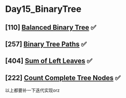 # Day15_BinaryTree

## [110] [Balanced Binary Tree](https://leetcode.com/problems/balanced-binary-tree/description/) ✅



## [257] [Binary Tree Paths](https://leetcode.com/problems/binary-tree-paths/description/) ✅



## [404] [Sum of Left Leaves](https://leetcode.com/problems/sum-of-left-leaves/description/) ✅



## [222] [Count Complete Tree Nodes](https://leetcode.com/problems/count-complete-tree-nodes/description/) ✅





以上都要补一下迭代实现orz





